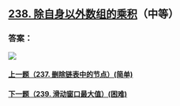 ## [238. 除自身以外数组的乘积](https://leetcode-cn.com/problems/product-of-array-except-self/)（中等）





### 答案：



![](https://img-blog.csdnimg.cn/20200807155236311.png)

#### [上一题（237. 删除链表中的节点）(简单)](https://github.com/sdwwld/leetCode/blob/master/src/main/java/com/wld/java/leetcode/leetCode0237.md)

#### [下一题（239. 滑动窗口最大值）(困难)](https://github.com/sdwwld/leetCode/blob/master/src/main/java/com/wld/java/leetcode/leetCode0239.md)